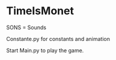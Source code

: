 # TimeIsMonet


SONS = Sounds

Constante.py for constants and animation 

Start Main.py to play the game.